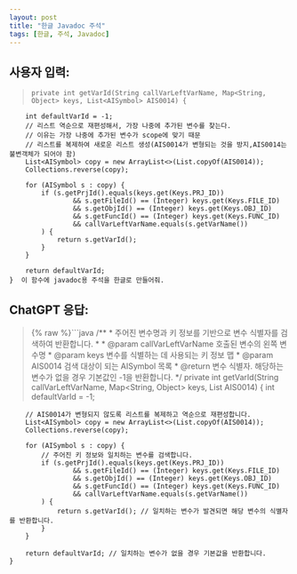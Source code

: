 ```yaml
---
layout: post
title: "한글 Javadoc 주석"
tags: [한글, 주석, Javadoc]
---
```


## 사용자 입력:
>     private int getVarId(String callVarLeftVarName, Map<String, Object> keys, List<AISymbol> AIS0014) {
        int defaultVarId = -1;
        // 리스트 역순으로 재편성해서, 가장 나중에 추가된 변수를 찾는다.
        // 이유는 가장 나중에 추가된 변수가 scope에 맞기 때문
        // 리스트를 복제하여 새로운 리스트 생성(AIS0014가 변형되는 것을 방지,AIS0014는 불변객체가 되어야 함)
        List<AISymbol> copy = new ArrayList<>(List.copyOf(AIS0014));
        Collections.reverse(copy);

        for (AISymbol s : copy) {
            if (s.getPrjId().equals(keys.get(Keys.PRJ_ID))
                    && s.getFileId() == (Integer) keys.get(Keys.FILE_ID)
                    && s.getObjId() == (Integer) keys.get(Keys.OBJ_ID)
                    && s.getFuncId() == (Integer) keys.get(Keys.FUNC_ID)
                    && callVarLeftVarName.equals(s.getVarName())
            ) {
                return s.getVarId();
            }
        }

        return defaultVarId;
    }  이 함수에 javadoc용 주석을 한글로 만들어줘.

## ChatGPT 응답:
> {% raw %}```java
    /**
     * 주어진 변수명과 키 정보를 기반으로 변수 식별자를 검색하여 반환합니다.
     *
     * @param callVarLeftVarName 호출된 변수의 왼쪽 변수명
     * @param keys 변수를 식별하는 데 사용되는 키 정보 맵
     * @param AIS0014 검색 대상이 되는 AISymbol 목록
     * @return 변수 식별자. 해당하는 변수가 없을 경우 기본값인 -1을 반환합니다.
     */
    private int getVarId(String callVarLeftVarName, Map<String, Object> keys, List<AISymbol> AIS0014) {
        int defaultVarId = -1;

        // AIS0014가 변형되지 않도록 리스트를 복제하고 역순으로 재편성합니다.
        List<AISymbol> copy = new ArrayList<>(List.copyOf(AIS0014));
        Collections.reverse(copy);

        for (AISymbol s : copy) {
            // 주어진 키 정보와 일치하는 변수를 검색합니다.
            if (s.getPrjId().equals(keys.get(Keys.PRJ_ID))
                    && s.getFileId() == (Integer) keys.get(Keys.FILE_ID)
                    && s.getObjId() == (Integer) keys.get(Keys.OBJ_ID)
                    && s.getFuncId() == (Integer) keys.get(Keys.FUNC_ID)
                    && callVarLeftVarName.equals(s.getVarName())
            ) {
                return s.getVarId(); // 일치하는 변수가 발견되면 해당 변수의 식별자를 반환합니다.
            }
        }

        return defaultVarId; // 일치하는 변수가 없을 경우 기본값을 반환합니다.
    }
```{% endraw %}

